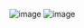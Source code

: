 ![image](https://github.com/SarfarazQadir/Loops-Iterations-in-C-/assets/144503703/9559a1d9-f15a-4429-aa90-f02c26b475df)
![image](https://github.com/SarfarazQadir/Loops-Iterations-in-C-/assets/144503703/a6c088a2-9ce2-4cf0-89da-ae95fe784a70)
